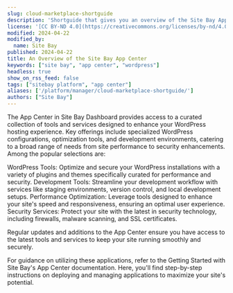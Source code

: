 ```yaml
---
slug: cloud-marketplace-shortguide
description: 'Shortguide that gives you an overview of the Site Bay App Center.'
license: '[CC BY-ND 4.0](https://creativecommons.org/licenses/by-nd/4.0)'
modified: 2024-04-22
modified_by:
  name: Site Bay
published: 2024-04-22
title: An Overview of the Site Bay App Center
keywords: ["site bay", "app center", "wordpress"]
headless: true
show_on_rss_feed: false
tags: ["sitebay platform", "app center"]
aliases: ['/platform/manager/cloud-marketplace-shortguide/']
authors: ["Site Bay"]
---
```


The App Center in Site Bay Dashboard provides access to a curated collection of tools and services designed to enhance your WordPress hosting experience. Key offerings include specialized WordPress configurations, optimization tools, and development environments, catering to a broad range of needs from site performance to security enhancements. Among the popular selections are:

WordPress Tools: Optimize and secure your WordPress installations with a variety of plugins and themes specifically curated for performance and security.
Development Tools: Streamline your development workflow with services like staging environments, version control, and local development setups.
Performance Optimization: Leverage tools designed to enhance your site's speed and responsiveness, ensuring an optimal user experience.
Security Services: Protect your site with the latest in security technology, including firewalls, malware scanning, and SSL certificates.

Regular updates and additions to the App Center ensure you have access to the latest tools and services to keep your site running smoothly and securely.

For guidance on utilizing these applications, refer to the Getting Started with Site Bay's App Center documentation. Here, you'll find step-by-step instructions on deploying and managing applications to maximize your site's potential.